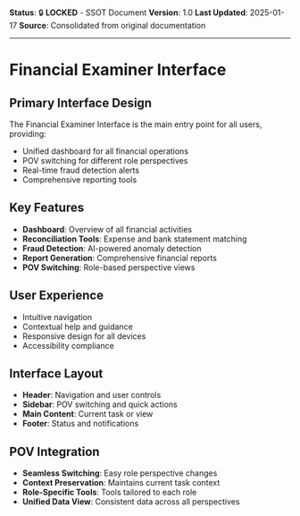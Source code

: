 **Status**: 🔒 **LOCKED** - SSOT Document
**Version**: 1.0
**Last Updated**: 2025-01-17
**Source**: Consolidated from original documentation

---

# Financial Examiner Interface

## Primary Interface Design

The Financial Examiner Interface is the main entry point for all users, providing:

- Unified dashboard for all financial operations
- POV switching for different role perspectives
- Real-time fraud detection alerts
- Comprehensive reporting tools

## Key Features

- **Dashboard**: Overview of all financial activities
- **Reconciliation Tools**: Expense and bank statement matching
- **Fraud Detection**: AI-powered anomaly detection
- **Report Generation**: Comprehensive financial reports
- **POV Switching**: Role-based perspective views

## User Experience

- Intuitive navigation
- Contextual help and guidance
- Responsive design for all devices
- Accessibility compliance

## Interface Layout

- **Header**: Navigation and user controls
- **Sidebar**: POV switching and quick actions
- **Main Content**: Current task or view
- **Footer**: Status and notifications

## POV Integration

- **Seamless Switching**: Easy role perspective changes
- **Context Preservation**: Maintains current task context
- **Role-Specific Tools**: Tools tailored to each role
- **Unified Data View**: Consistent data across all perspectives
